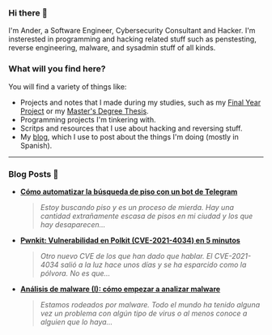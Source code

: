 ### Hi there 👋

I'm Ander, a Software Engineer, Cybersecurity Consultant and Hacker. I'm insterested in programming and hacking related stuff such as penstesting, reverse engineering, malware, and sysadmin stuff of all kinds.

### What will you find here?

You will find a variety of things like:

- Projects and notes that I made during my studies, such as my [Final Year Project](https://github.com/ander94lakx/TFG_Doc) or my [Master's Degree Thesis](https://github.com/ander94lakx/TFM_Doc).
- Programming projects I'm tinkering with.
- Scritps and resources that I use about hacking and reversing stuff.
- My [blog](https://ander94lakx.github.io), which I use to post about the things I'm doing (mostly in Spanish).

<hr />

### Blog Posts 📰

<!--START_SECTION:feed-->
- [**Cómo automatizar la búsqueda de piso con un bot de Telegram**](https://ander94lakx.github.io/blog/2022-02-05-bot-telegram-buscar-piso/) 

	>*Estoy buscando piso y es un proceso de mierda. Hay una cantidad extrañamente escasa de pisos en mi ciudad y los que hay desaparecen…*
- [**Pwnkit: Vulnerabilidad en Polkit (CVE-2021-4034) en 5 minutos**](https://ander94lakx.github.io/blog/2022-01-29-polkit/) 

	>*Otro nuevo CVE de los que han dado que hablar. El CVE-2021-4034 salió a la luz hace unos días y se ha esparcido como la pólvora. No es que…*
- [**Análisis de malware (I): cómo empezar a analizar malware**](https://ander94lakx.github.io/blog/2022-01-26-malware-analysis-1/) 

	>*Estamos rodeados por malware. Todo el mundo ha tenido alguna vez un problema con algún tipo de virus o al menos conoce a alguien que lo haya…*
<!--END_SECTION:feed-->

<!--

### What I stand for here?

- I defend free software and open source as methods to share knowledge among all and to guarantee that knowledge is free. 
- I defend the freedom of information and I'm against the privatisation of knowledge.
- I defend hacking as a tool to learn, understand and guarantee the security and privacy of citizens against the violation of rights of any kind.
- I defend the people's right to be and feel in any way, condemning discrimination of any kind, either by sex, gender, race, sexual orientation, religious orientation or any other kind of discrimination.

If you are in favour of privatising knowledge and making it accessible only to those who can afford it, if you think hacking is for criminals or if you discriminate in any way against people, I don't force you, but I kindly invite you to get the fuck out of here.

-->

